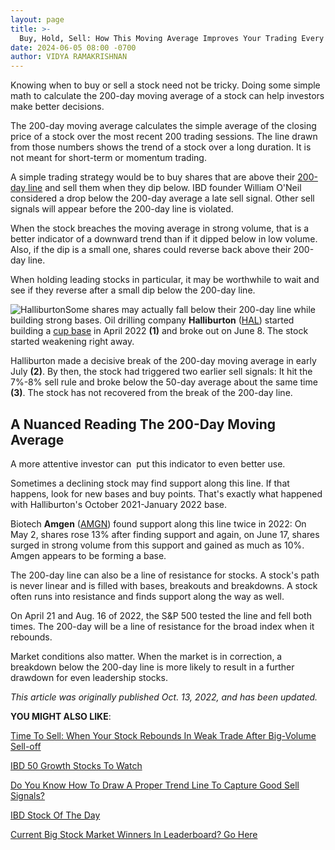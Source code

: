 ```yaml
---
layout: page
title: >-
  Buy, Hold, Sell: How This Moving Average Improves Your Trading Every Time
date: 2024-06-05 08:00 -0700
author: VIDYA RAMAKRISHNAN
---
```





Knowing when to buy or sell a stock need not be tricky. Doing some simple math to calculate the 200-day moving average of a stock can help investors make better decisions.




The 200-day moving average calculates the simple average of the closing price of a stock over the most recent 200 trading sessions. The line drawn from those numbers shows the trend of a stock over a long duration. It is not meant for short-term or momentum trading.


A simple trading strategy would be to buy shares that are above their [200-day line](https://www.investors.com/how-to-invest/investors-corner/when-to-sell-a-winning-stock-spot-a-breach-of-200-day-line/) and sell them when they dip below. IBD founder William O'Neil considered a drop below the 200-day average a late sell signal. Other sell signals will appear before the 200-day line is violated.


When the stock breaches the moving average in strong volume, that is a better indicator of a downward trend than if it dipped below in low volume. Also, if the dip is a small one, shares could reverse back above their 200-day line.


When holding leading stocks in particular, it may be worthwhile to wait and see if they reverse after a small dip below the 200-day line.


![Halliburton](https://www.investors.com/wp-content/uploads/2022/10/IC2c101722-300x161.jpg)Some shares may actually fall below their 200-day line while building strong bases. Oil drilling company **Halliburton** ([HAL](https://research.investors.com/quote.aspx?symbol=HAL)) started building a [cup base](https://www.investors.com/how-to-invest/investors-corner/corner-cup-without-handle/) in April 2022 **(1)** and broke out on June 8. The stock started weakening right away.


Halliburton made a decisive break of the 200-day moving average in early July **(2)**. By then, the stock had triggered two earlier sell signals: It hit the 7%-8% sell rule and broke below the 50-day average about the same time **(3)**. The stock has not recovered from the break of the 200-day line.


A Nuanced Reading The 200-Day Moving Average
--------------------------------------------


A more attentive investor can  put this indicator to even better use.


Sometimes a declining stock may find support along this line. If that happens, look for new bases and buy points. That's exactly what happened with Halliburton's October 2021-January 2022 base.


Biotech **Amgen** ([AMGN](https://research.investors.com/quote.aspx?symbol=AMGN)) found support along this line twice in 2022: On May 2, shares rose 13% after finding support and again, on June 17, shares surged in strong volume from this support and gained as much as 10%. Amgen appears to be forming a base.


The 200-day line can also be a line of resistance for stocks. A stock's path is never linear and is filled with bases, breakouts and breakdowns. A stock often runs into resistance and finds support along the way as well.


On April 21 and Aug. 16 of 2022, the S&P 500 tested the line and fell both times. The 200-day will be a line of resistance for the broad index when it rebounds.


Market conditions also matter. When the market is in correction, a breakdown below the 200-day line is more likely to result in a further drawdown for even leadership stocks.


*This article was originally published Oct. 13, 2022, and has been updated.*


**YOU MIGHT ALSO LIKE**:


[Time To Sell: When Your Stock Rebounds In Weak Trade After Big-Volume Sell-off](https://www.investors.com/how-to-invest/investors-corner/time-to-sell-when-a-stock-drops-hard-then-rebounds-in-feeble-trade/)


[IBD 50 Growth Stocks To Watch](https://www.investors.com/research/ibd-50-growth-stocks-to-watch/)


[Do You Know How To Draw A Proper Trend Line To Capture Good Sell Signals?](https://www.investors.com/how-to-invest/investors-corner/carefully-drawn-trend-line-can-help-you-decide-right-time-to-sell-a-winner/)


[IBD Stock Of The Day](https://www.investors.com/research/ibd-stock-of-the-day/)


[Current Big Stock Market Winners In Leaderboard? Go Here](https://www.investors.com/product/leaderboard/?artProdLink=Leaderboard)




